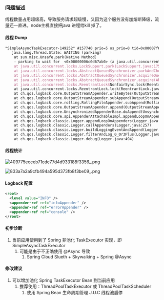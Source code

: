 <a name="kgJlp"></a>
### 问题描述
线程数量占用超级高，导致服务请求超级慢，又因为这个服务没有加熔断降级，流量还一直进。node主机直接把java 进程给kill 掉了。

<a name="xb7IE"></a>
#### 线程 Dump
```latex
"SimpleAsyncTaskExecutor-149252" #157740 prio=5 os_prio=0 tid=0x00007f608808d000 nid=0x6e56 waiting on condition [0x00007f5fe3bb4000]
   java.lang.Thread.State: WAITING (parking)
	at sun.misc.Unsafe.park(Native Method)
	- parking to wait for  <0x00000006c0d67ab0> (a java.util.concurrent.locks.ReentrantLock$NonfairSync)
	at java.util.concurrent.locks.LockSupport.park(LockSupport.java:175)
	at java.util.concurrent.locks.AbstractQueuedSynchronizer.parkAndCheckInterrupt(AbstractQueuedSynchronizer.java:836)
	at java.util.concurrent.locks.AbstractQueuedSynchronizer.acquireQueued(AbstractQueuedSynchronizer.java:870)
	at java.util.concurrent.locks.AbstractQueuedSynchronizer.acquire(AbstractQueuedSynchronizer.java:1199)
	at java.util.concurrent.locks.ReentrantLock$NonfairSync.lock(ReentrantLock.java:209)
	at java.util.concurrent.locks.ReentrantLock.lock(ReentrantLock.java:285)
	at ch.qos.logback.core.OutputStreamAppender.writeBytes(OutputStreamAppender.java:197)
	at ch.qos.logback.core.OutputStreamAppender.subAppend(OutputStreamAppender.java:231)
	at ch.qos.logback.core.rolling.RollingFileAppender.subAppend(RollingFileAppender.java:235)
	at ch.qos.logback.core.OutputStreamAppender.append(OutputStreamAppender.java:102)
	at ch.qos.logback.core.UnsynchronizedAppenderBase.doAppend(UnsynchronizedAppenderBase.java:84)
	at ch.qos.logback.core.spi.AppenderAttachableImpl.appendLoopOnAppenders(AppenderAttachableImpl.java:51)
	at ch.qos.logback.classic.Logger.appendLoopOnAppenders(Logger.java:270)
	at ch.qos.logback.classic.Logger.callAppenders(Logger.java:257)
	at ch.qos.logback.classic.Logger.buildLoggingEventAndAppend(Logger.java:421)
	at ch.qos.logback.classic.Logger.filterAndLog_0_Or3Plus(Logger.java:383)
	at ch.qos.logback.classic.Logger.debug(Logger.java:494)
```

<a name="pVI2A"></a>
#### 线程统计
![409775ecceb71cdc77d4d933188f3356_.png](https://cdn.nlark.com/yuque/0/2023/png/222258/1692366703591-bfcd8d86-396f-4cbe-a9cc-bb38f535d1fe.png#averageHue=%2310100f&clientId=u2cfa1414-66ae-4&from=paste&height=54&id=uc897b12d&originHeight=67&originWidth=801&originalType=binary&ratio=1.25&rotation=0&showTitle=false&size=18265&status=done&style=none&taskId=u62c7d8b5-935b-4174-bc9d-28bd5c5369c&title=&width=640.8)

![833a7a2a9cfb494a595d373fb8f3be09_.png](https://cdn.nlark.com/yuque/0/2023/png/222258/1692366721790-4b39d0ed-b8c1-4da8-84dd-9eaf2c524360.png#averageHue=%23e0ddda&clientId=u2cfa1414-66ae-4&from=paste&height=190&id=uf946682e&originHeight=238&originWidth=943&originalType=binary&ratio=1.25&rotation=0&showTitle=false&size=62400&status=done&style=none&taskId=ub7c4a29a-b64d-4fc4-bf0d-0f66d4626a2&title=&width=754.4)

<a name="ShoCc"></a>
#### Logback 配置
```xml
<root>
  <level value="INFO" />
  <appender-ref ref="infoAppender" />
  <appender-ref ref="errorAppender" />
  <appender-ref ref="console" />
</root>
```

<a name="Ezr5z"></a>
#### 初步诊断

1. 当前应用使用到了 Spring 非池化 TaskExecutor 实现，即 SimpleAsyncTaskExecutor
   1. 可能是由于不正确使用 @Async 导致
      1. Spring Cloud Slueth + Skywalking + Spring @Async

<a name="AyM9V"></a>
#### 修改建议

1. 可以增加池化 Spring TaskExecutor Bean 到当前应用
   1. 推荐使用：ThreadPoolTaskExecutor 或 ThreadPoolTaskScheduler
      1. 使用 Spring Bean 生命周期管理 J.U.C 线程池启停
